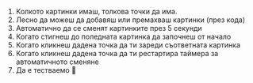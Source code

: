 1. Колкото картинки имаш, толкова точки да има.
2. Лесно да можеш да добавяш или премахваш картинки (през кода)
3. Автоматично да се сменят картинките през 5 секунди
4. Когато стигнеш до поледната картинка да започнеш от начало
5. Когато кликнеш дадена точка да ти зареди съответната картинка
6. Когато кликнеш дадена точка да ти рестартира таймера за автоматичното сменяне
7. Да е тестваемо 🙂
